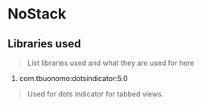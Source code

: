 # NoStack

## Libraries used
> List libraries used and what they are used for here
1. com.tbuonomo:dotsindicator:5.0
> Used for dots indicator for tabbed views.